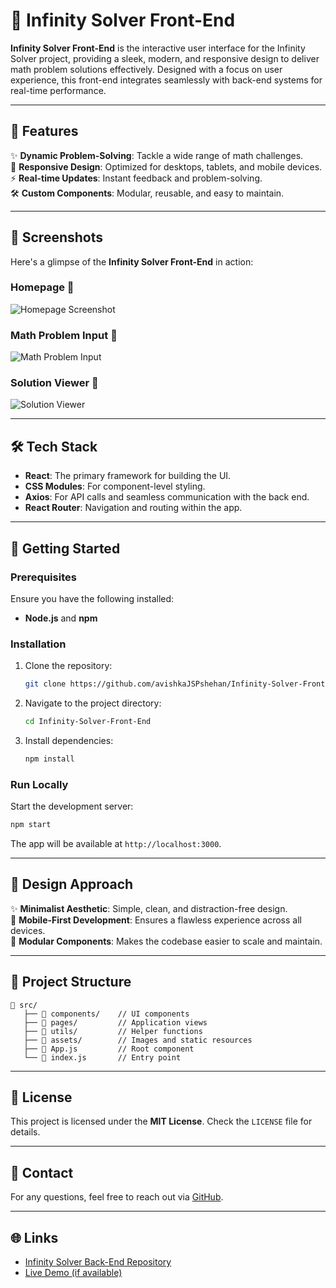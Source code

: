 # 🚀 Infinity Solver Front-End

**Infinity Solver Front-End** is the interactive user interface for the Infinity Solver project, providing a sleek, modern, and responsive design to deliver math problem solutions effectively. Designed with a focus on user experience, this front-end integrates seamlessly with back-end systems for real-time performance.  

---

## 🌟 Features

✨ **Dynamic Problem-Solving**: Tackle a wide range of math challenges.  
🎨 **Responsive Design**: Optimized for desktops, tablets, and mobile devices.  
⚡ **Real-time Updates**: Instant feedback and problem-solving.  
🛠️ **Custom Components**: Modular, reusable, and easy to maintain.  

---

## 📸 Screenshots

Here's a glimpse of the **Infinity Solver Front-End** in action:  

### Homepage 🌟  
![Homepage Screenshot](path-to-your-image/homepage.png)  

### Math Problem Input 🧮  
![Math Problem Input](path-to-your-image/problem-input.png)  

### Solution Viewer 📖  
![Solution Viewer](path-to-your-image/solution-viewer.png)  

---

## 🛠️ Tech Stack

- **React**: The primary framework for building the UI.  
- **CSS Modules**: For component-level styling.  
- **Axios**: For API calls and seamless communication with the back end.  
- **React Router**: Navigation and routing within the app.  

---

## 🚀 Getting Started

### Prerequisites  
Ensure you have the following installed:  
- **Node.js** and **npm**  

### Installation  
1. Clone the repository:  
   ```bash
   git clone https://github.com/avishkaJSPshehan/Infinity-Solver-Front-End.git
   ```
2. Navigate to the project directory:  
   ```bash
   cd Infinity-Solver-Front-End
   ```
3. Install dependencies:  
   ```bash
   npm install
   ```

### Run Locally  
Start the development server:  
```bash
npm start
```  
The app will be available at `http://localhost:3000`.

---

## 🎨 Design Approach

✨ **Minimalist Aesthetic**: Simple, clean, and distraction-free design.  
📱 **Mobile-First Development**: Ensures a flawless experience across all devices.  
🔧 **Modular Components**: Makes the codebase easier to scale and maintain.  

---

## 📂 Project Structure

```plaintext
📁 src/
   ├── 📂 components/    // UI components
   ├── 📂 pages/         // Application views
   ├── 📂 utils/         // Helper functions
   ├── 📂 assets/        // Images and static resources
   ├── 📄 App.js         // Root component
   └── 📄 index.js       // Entry point
```

---

## 📜 License

This project is licensed under the **MIT License**. Check the `LICENSE` file for details.

---

## 📧 Contact

For any questions, feel free to reach out via [GitHub](https://github.com/avishkaJSPshehan).

---

## 🌐 Links

- [Infinity Solver Back-End Repository]([link-to-back-end-repo](https://github.com/avishkaJSPshehan/Infinity-Solver-Back-End))  
- [Live Demo (if available)](link-to-live-demo)  

